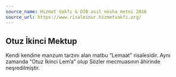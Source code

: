 ```yaml
---
source_name: Hizmet Vakfı & DİB asıl nüsha metni 2016
source_url: https://www.risaleinur.hizmetvakfi.org/
---
```

## Otuz İkinci Mektup
Kendi kendine manzum tarzını alan matbu “Lemaat” risalesidir. Aynı zamanda “Otuz İkinci Lem’a” olup Sözler mecmuasının âhirinde neşredilmiştir.

